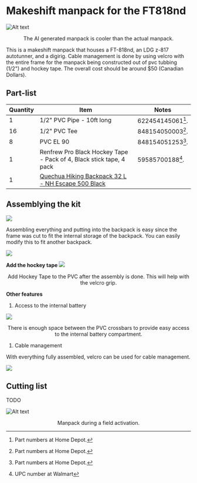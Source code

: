 # Makeshift manpack for the FT818nd

![Alt text](media/manpack.png)
<p align="center">The AI generated manpack is cooler than the actual manpack.</p>

This is a makeshift manpack that houses a FT-818nd, an LDG z-817 autotunner, and a digirig. Cable management is done by using velcro with the entire frame for the manpack being constructed out of pvc tubbing (1/2") and hockey tape. The overall cost should be around $50 (Canadian Dollars).

## Part-list

| Quantity | Item | Notes
|-----------|----------| ----------
| 1 |  1/2" PVC Pipe - 10ft long |622454145061[^1].
| 16 | 1/2" PVC Tee | 848154050003[^1].
| 8 | PVC EL 90 | 848154051253[^1].
| 1 | Renfrew Pro Black Hockey Tape - Pack of 4, Black stick tape, 4 pack | 59585700188[^2].
|1 | [Quechua Hiking Backpack 32 L - NH Escape 500 Black](https://www.decathlon.ca/en/p/8649351/nh-500-escape-hiking-backpack-32-l) 

[^1]: Part numbers at Home Depot.
[^2]: UPC number at Walmart

## Assemblying the kit

![](media/41E3A664-32D5-410C-B610-72D62143DF1B_1_105_c.jpeg)

Assembling everything and putting into the backpack is easy since the frame was cut to fit the internal storage of the backpack. You can easily modify this to fit another backpack.

![](media/manpack-fit.png)


**Add the hockey tape**
![](media/9E339F94-BADB-44D6-890C-509373065865_1_105_c.jpeg)
<p align="center">Add Hockey Tape to the PVC after the assembly is done. This will help with the velcro grip.</p>

**Other features**

1. Access to the internal battery

![](media/battery-access.png)
<p align="center">There is enough space between the PVC crossbars to provide easy access to the internal battery compartment.</p>

1. Cable management

With everything fully assembled, velcro can be used for cable management.

![](media/86833468-85F4-4BD0-93D0-4997C4C10664_1_102_a.jpeg)


## Cutting list

TODO

![Alt text](media/5DEA7C73-F921-473B-BDE3-FC69FE96A5A9_4_5005_c.jpeg)
<p align="center">Manpack during a field activation.</p>
